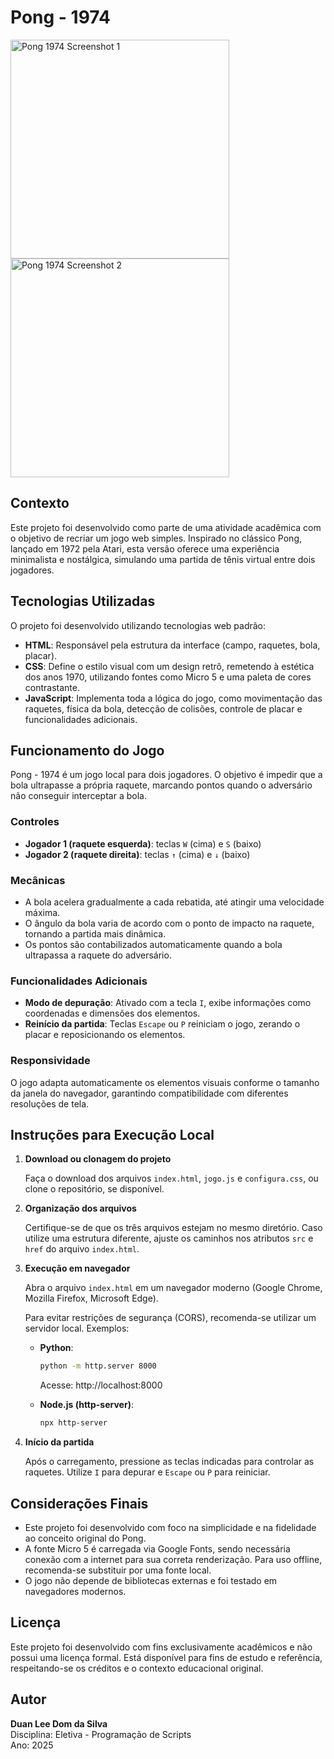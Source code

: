 # Pong - 1974

<img src="https://github.com/user-attachments/assets/338808aa-df9d-440d-95e1-a9f230d44e17" alt="Pong 1974 Screenshot 1" height="350">
<img src="https://github.com/user-attachments/assets/b847163b-422e-40e1-a650-47df7c7db85a" alt="Pong 1974 Screenshot 2" height="350">

## Contexto

Este projeto foi desenvolvido como parte de uma atividade acadêmica com o objetivo de recriar um jogo web simples. Inspirado no clássico Pong, lançado em 1972 pela Atari, esta versão oferece uma experiência minimalista e nostálgica, simulando uma partida de tênis virtual entre dois jogadores.

## Tecnologias Utilizadas

O projeto foi desenvolvido utilizando tecnologias web padrão:

- **HTML**: Responsável pela estrutura da interface (campo, raquetes, bola, placar).
- **CSS**: Define o estilo visual com um design retrô, remetendo à estética dos anos 1970, utilizando fontes como Micro 5 e uma paleta de cores contrastante.
- **JavaScript**: Implementa toda a lógica do jogo, como movimentação das raquetes, física da bola, detecção de colisões, controle de placar e funcionalidades adicionais.

## Funcionamento do Jogo

Pong - 1974 é um jogo local para dois jogadores. O objetivo é impedir que a bola ultrapasse a própria raquete, marcando pontos quando o adversário não conseguir interceptar a bola.

### Controles

- **Jogador 1 (raquete esquerda)**: teclas `W` (cima) e `S` (baixo)
- **Jogador 2 (raquete direita)**: teclas `↑` (cima) e `↓` (baixo)

### Mecânicas

- A bola acelera gradualmente a cada rebatida, até atingir uma velocidade máxima.
- O ângulo da bola varia de acordo com o ponto de impacto na raquete, tornando a partida mais dinâmica.
- Os pontos são contabilizados automaticamente quando a bola ultrapassa a raquete do adversário.

### Funcionalidades Adicionais

- **Modo de depuração**: Ativado com a tecla `I`, exibe informações como coordenadas e dimensões dos elementos.
- **Reinício da partida**: Teclas `Escape` ou `P` reiniciam o jogo, zerando o placar e reposicionando os elementos.

### Responsividade

O jogo adapta automaticamente os elementos visuais conforme o tamanho da janela do navegador, garantindo compatibilidade com diferentes resoluções de tela.

## Instruções para Execução Local

1. **Download ou clonagem do projeto**

   Faça o download dos arquivos `index.html`, `jogo.js` e `configura.css`, ou clone o repositório, se disponível.

2. **Organização dos arquivos**

   Certifique-se de que os três arquivos estejam no mesmo diretório. Caso utilize uma estrutura diferente, ajuste os caminhos nos atributos `src` e `href` do arquivo `index.html`.

3. **Execução em navegador**

   Abra o arquivo `index.html` em um navegador moderno (Google Chrome, Mozilla Firefox, Microsoft Edge).

   Para evitar restrições de segurança (CORS), recomenda-se utilizar um servidor local. Exemplos:

   - **Python**:
     ```bash
     python -m http.server 8000
     ```
     Acesse: http://localhost:8000

   - **Node.js (http-server)**:
     ```bash
     npx http-server
     ```

4. **Início da partida**

   Após o carregamento, pressione as teclas indicadas para controlar as raquetes. Utilize `I` para depurar e `Escape` ou `P` para reiniciar.


## Considerações Finais

- Este projeto foi desenvolvido com foco na simplicidade e na fidelidade ao conceito original do Pong.
- A fonte Micro 5 é carregada via Google Fonts, sendo necessária conexão com a internet para sua correta renderização. Para uso offline, recomenda-se substituir por uma fonte local.
- O jogo não depende de bibliotecas externas e foi testado em navegadores modernos.

## Licença

Este projeto foi desenvolvido com fins exclusivamente acadêmicos e não possui uma licença formal. Está disponível para fins de estudo e referência, respeitando-se os créditos e o contexto educacional original.

## Autor

**Duan Lee Dom da Silva**  
Disciplina: Eletiva - Programação de Scripts  
Ano: 2025
